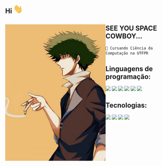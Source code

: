 ## Hi <img src="https://github.com/ThisIsRenan/ThisIsRenan/blob/main/image/hi.gif" width="30px">
<div>
<img align="left" src="https://github.com/ThisIsRenan/ThisIsRenan/blob/main/image/spike2.jpg" alt="spike de cowboy bebop" width="320"/> 

## SEE YOU SPACE COWBOY... 

```
🏫 Cursando Ciência da Computação na UTFPR

```
<div>

## Linguagens de programação:

  <div>
  <img height=50 src="https://cdn.jsdelivr.net/gh/devicons/devicon/icons/c/c-original.svg"/>
  <img height=50 src="https://cdn-icons-png.flaticon.com/512/6132/6132222.png"/>
  <img height=50 src="https://upload.wikimedia.org/wikipedia/commons/thumb/6/6a/JavaScript-logo.png/600px-JavaScript-logo.png"/>
  <img height=50 src="https://s3.dualstack.us-east-2.amazonaws.com/pythondotorg-assets/media/community/logos/python-logo-only.png"/>
  <img height=50 src="https://cdn-icons-png.flaticon.com/256/226/226777.png"/>
  <img height=50 src="https://www.freepnglogos.com/uploads/logo-mysql-png/logo-mysql-mysql-logo-png-images-are-download-crazypng-21.png"/>

    
  </div>
  
  <div>
    
  ## Tecnologias:
  
  <img height=50 src="https://walde.co/wp-content/uploads/2016/09/nodejs_logo.png"/>
  <img height=50 src="https://cdn.icon-icons.com/icons2/2415/PNG/512/django_original_logo_icon_146559.png"/>
  <img height=50 src="https://vuejsbr-docs-next.netlify.app/logo.png"/>
  <img height=50 src="https://upload.wikimedia.org/wikipedia/commons/thumb/3/35/Tux.svg/864px-Tux.svg.png"/>

  
  </div>






